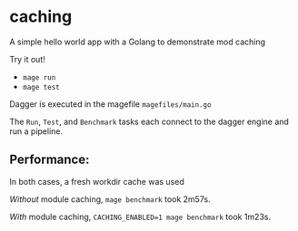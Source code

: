 # caching

A simple hello world app with a Golang to demonstrate mod caching

Try it out!

- `mage run`
- `mage test`

Dagger is executed in the magefile `magefiles/main.go`

The `Run`, `Test`, and `Benchmark` tasks each connect to the dagger engine and run a pipeline.

## Performance:
In both cases, a fresh workdir cache was used

_Without_ module caching, `mage benchmark` took 2m57s.

_With_ module caching, `CACHING_ENABLED=1 mage benchmark` took 1m23s.
